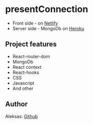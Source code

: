 # presentConnection

 - Front side - on [Netlify]([https://pctask.netlify.app/])
 - Server side - MongoDb on [Heroku]([https://pctask.herokuapp.com/])

## Project features

- React-router-dom
- MongoDb
- React context
- React-hooks
- CSS
- Javascript
- And other

## Author

Aleksas: [Github](https://github.com/aneniskis)
